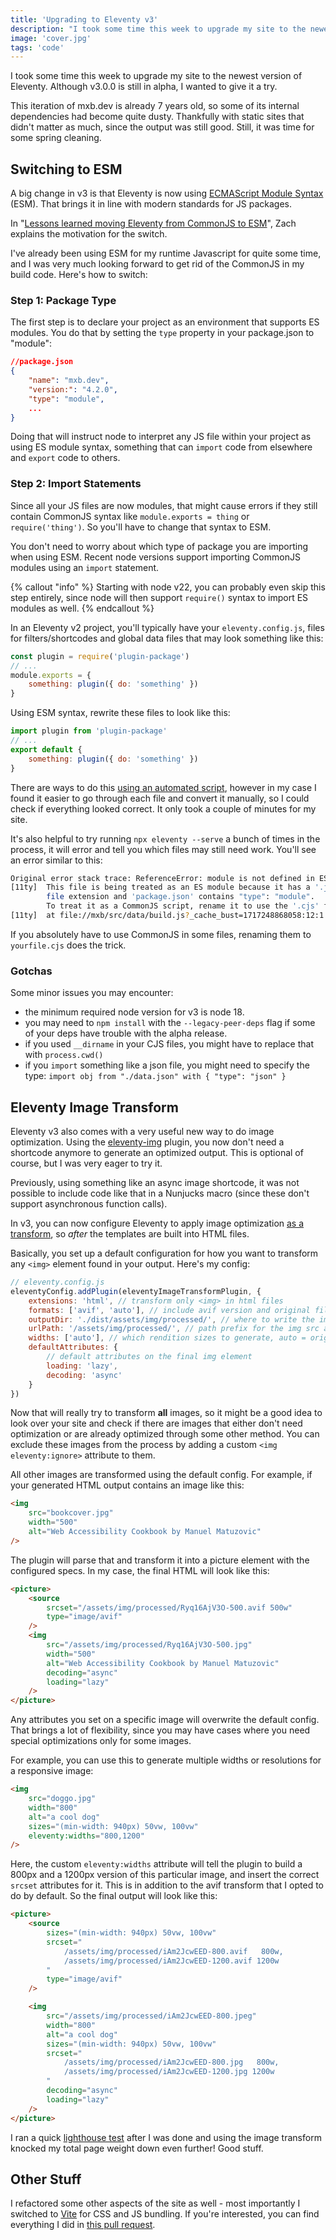 ```yaml
---
title: 'Upgrading to Eleventy v3'
description: "I took some time this week to upgrade my site to the newest version of Eleventy. Here's what I learned."
image: 'cover.jpg'
tags: 'code'
---
```


<p class="lead">I took some time this week to upgrade my site to the newest version of Eleventy. Although v3.0.0 is still in alpha, I wanted to give it a try.</p>

This iteration of mxb.dev is already 7 years old, so some of its internal dependencies had become quite dusty. Thankfully with static sites that didn't matter as much, since the output was still good. Still, it was time for some spring cleaning.

## Switching to ESM

A big change in v3 is that Eleventy is now using [ECMAScript Module Syntax](https://nodejs.org/api/esm.html) (ESM). That brings it in line with modern standards for JS packages.

In "[Lessons learned moving Eleventy from CommonJS to ESM](https://www.zachleat.com/web/eleventy-v3-esm/)", Zach explains the motivation for the switch.

I've already been using ESM for my runtime Javascript for quite some time, and I was very much looking forward to get rid of the CommonJS in my build code. Here's how to switch:

### Step 1: Package Type

The first step is to declare your project as an environment that supports ES modules. You do that by setting the `type` property in your package.json to "module":

```json
//package.json
{
    "name": "mxb.dev",
    "version:": "4.2.0",
    "type": "module",
    ...
}
```

Doing that will instruct node to interpret any JS file within your project as using ES module syntax, something that can `import` code from elsewhere and `export` code to others.

### Step 2: Import Statements

Since all your JS files are now modules, that might cause errors if they still contain CommonJS syntax like `module.exports = thing` or `require('thing')`. So you'll have to change that syntax to ESM.

You don't need to worry about which type of package you are importing when using ESM. Recent node versions support importing CommonJS modules using an `import` statement.

{% callout "info" %}
Starting with node v22, you can probably even skip this step entirely, since node will then support `require()` syntax to import ES modules as well.
{% endcallout %}

In an Eleventy v2 project, you'll typically have your `eleventy.config.js`, files for filters/shortcodes and global data files that may look something like this:

```js
const plugin = require('plugin-package')
// ...
module.exports = {
    something: plugin({ do: 'something' })
}
```

Using ESM syntax, rewrite these files to look like this:

```js
import plugin from 'plugin-package'
// ...
export default {
    something: plugin({ do: 'something' })
}
```

There are ways to do this [using an automated script](https://mikebian.co/converting-a-node-project-from-commonjs-to-esm/), however in my case I found it easier to go through each file and convert it manually, so I could check if everything looked correct. It only took a couple of minutes for my site.

It's also helpful to try running `npx eleventy --serve` a bunch of times in the process, it will error and tell you which files may still need work. You'll see an error similar to this:

```bash
Original error stack trace: ReferenceError: module is not defined in ES module scope
[11ty]  This file is being treated as an ES module because it has a '.js'
        file extension and 'package.json' contains "type": "module".
        To treat it as a CommonJS script, rename it to use the '.cjs' file extension.
[11ty]  at file://mxb/src/data/build.js?_cache_bust=1717248868058:12:1
```

If you absolutely have to use CommonJS in some files, renaming them to `yourfile.cjs` does the trick.

### Gotchas

Some minor issues you may encounter:

-   the minimum required node version for v3 is node 18.
-   you may need to `npm install` with the `--legacy-peer-deps` flag if some of your deps have trouble with the alpha release.
-   if you used `__dirname` in your CJS files, you might have to replace that with `process.cwd()`
-   if you `import` something like a json file, you might need to specify the type:
    `import obj from "./data.json" with { "type": "json" }`

## Eleventy Image Transform

Eleventy v3 also comes with a very useful new way to do image optimization. Using the [eleventy-img](https://www.11ty.dev/docs/plugins/image) plugin, you now don't need a shortcode anymore to generate an optimized output. This is optional of course, but I was very eager to try it.

Previously, using something like an async image shortcode, it was not possible to include code like that in a Nunjucks macro (since these don't support asynchronous function calls).

In v3, you can now configure Eleventy to apply image optimization [as a transform](https://www.11ty.dev/docs/plugins/image/#eleventy-transform), so _after_ the templates are built into HTML files.

Basically, you set up a default configuration for how you want to transform any `<img>` element found in your output. Here's my config:

```js
// eleventy.config.js
eleventyConfig.addPlugin(eleventyImageTransformPlugin, {
    extensions: 'html', // transform only <img> in html files
    formats: ['avif', 'auto'], // include avif version and original file type
    outputDir: './dist/assets/img/processed/', // where to write the image files
    urlPath: '/assets/img/processed/', // path prefix for the img src attribute
    widths: ['auto'], // which rendition sizes to generate, auto = original dimensions
    defaultAttributes: {
        // default attributes on the final img element
        loading: 'lazy',
        decoding: 'async'
    }
})
```

Now that will really try to transform **all** images, so it might be a good idea to look over your site and check if there are images that either don't need optimization or are already optimized through some other method. You can exclude these images from the process by adding a custom `<img eleventy:ignore>` attribute to them.

All other images are transformed using the default config.
For example, if your generated HTML output contains an image like this:

```html
<img
    src="bookcover.jpg"
    width="500"
    alt="Web Accessibility Cookbook by Manuel Matuzovic"
/>
```

The plugin will parse that and transform it into a picture element with the configured specs. In my case, the final HTML will look like this:

```html
<picture>
    <source
        srcset="/assets/img/processed/Ryq16AjV3O-500.avif 500w"
        type="image/avif"
    />
    <img
        src="/assets/img/processed/Ryq16AjV3O-500.jpg"
        width="500"
        alt="Web Accessibility Cookbook by Manuel Matuzovic"
        decoding="async"
        loading="lazy"
    />
</picture>
```

Any attributes you set on a specific image will overwrite the default config. That brings a lot of flexibility, since you may have cases where you need special optimizations only for some images.

For example, you can use this to generate multiple widths or resolutions for a responsive image:

```html
<img
    src="doggo.jpg"
    width="800"
    alt="a cool dog"
    sizes="(min-width: 940px) 50vw, 100vw"
    eleventy:widths="800,1200"
/>
```

Here, the custom `eleventy:widths` attribute will tell the plugin to build a 800px and a 1200px version of this particular image, and insert the correct `srcset` attributes for it. This is in addition to the avif transform that I opted to do by default. So the final output will look like this:

```html
<picture>
    <source
        sizes="(min-width: 940px) 50vw, 100vw"
        srcset="
            /assets/img/processed/iAm2JcwEED-800.avif   800w,
            /assets/img/processed/iAm2JcwEED-1200.avif 1200w
        "
        type="image/avif"
    />

    <img
        src="/assets/img/processed/iAm2JcwEED-800.jpeg"
        width="800"
        alt="a cool dog"
        sizes="(min-width: 940px) 50vw, 100vw"
        srcset="
            /assets/img/processed/iAm2JcwEED-800.jpg   800w,
            /assets/img/processed/iAm2JcwEED-1200.jpg 1200w
        "
        decoding="async"
        loading="lazy"
    />
</picture>
```

I ran a quick [lighthouse test](https://speedlify.mxb.dev/mxb.dev/) after I was done and using the image transform knocked my total page weight down even further! Good stuff.

## Other Stuff

I refactored some other aspects of the site as well - most importantly I switched to [Vite](https://vitejs.dev/) for CSS and JS bundling. If you're interested, you can find everything I did in [this pull request](https://github.com/maxboeck/mxb/pull/84).
